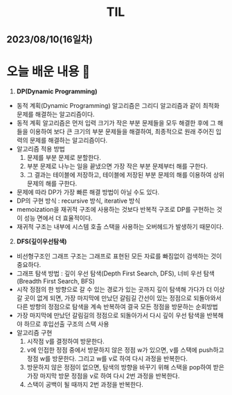 # <center>TIL<center>
## 2023/08/10(16일차)

# 오늘 배운 내용 :memo:

1. **DP(Dynamic Programming)**
  - 동적 계획(Dynamic Programming) 알고리즘은 그리디 알고리즘과 같이 최적화 문제를 해결하는 알고리즘이다.
  - 동적 계획 알고리즘은 먼저 입력 크기가 작은 부분 문제들을 모두 해결한 후에 그 해들을 이용하여 보다 큰 크기의 부분 문제들을 해결하여, 최종적으로 원래 주어진 입력의 문제를 해결하는 알고리즘이다.
  - 알고리즘 적용 방법
    1. 문제를 부분 문제로 분할한다.
    2. 부분 문제로 나누는 일을 끝냈으면 가장 작은 부분 문제부터 해를 구한다.
    3. 그 결과는 테이블에 저장하고, 테이블에 저장된 부분 문제의 해를 이용하여 상위 문제의 해를 구한다.
  - 문제에 따라 DP가 가장 빠른 해결 방법이 아닐 수도 있다.
  - DP의 구현 방식 : recursive 방식, iterative 방식
  - memoization을 재귀적 구조에 사용하는 것보다 반복적 구조로 DP를 구현하는 것이 성능 면에서 더 효율적이다.
  - 재귀적 구조는 내부에 시스템 호출 스택을 사용하는 오버헤드가 발생하기 때문이다.

2. **DFS(깊이우선탐색)**
  - 비선형구조인 그래프 구조는 그래프로 표현된 모든 자료를 빠짐없이 검색하는 것이 중요하다.
  - 그래프 탐색 방법 : 깊이 우선 탐색(Depth First Search, DFS), 너비 우선 탐색(Breadth First Search, BFS)
  - 시작 정점의 한 방향으로 갈 수 있는 경로가 있는 곳까지 깊이 탐색해 가다가 더 이상 갈 곳이 없게 되면, 가장 마지막에 만났던 갈림길 간선이 있는 정점으로 되돌아와서 다른 방향의 정점으로 탐색을 계속 반복하여 결국 모든 정점을 방문하는 순회방법
  - 가장 마지막에 만났던 갈림길의 정점으로 되돌아가서 다시 깊이 우선 탐색을 반복해야 하므로 후입선출 구조의 스택 사용
  - 알고리즘 구현
    1. 시작점 v를 결정하여 방문한다.
    2. v에 인접한 정점 중에서 방문하지 않은 정점 w가 있으면, v를 스택에 push하고 정점 w를 방문한다. 그리고 w를 v로 하여 다시 과정을 반복한다.
    3. 방문하지 않은 정점이 없으면, 탐색의 방향을 바꾸기 위해 스택을 pop하여 받은 가장 마지막 방문 정점을 v로 하여 다시 2번 과정을 반복한다.
    4. 스택이 공백이 될 때까지 2번 과정을 반복한다.